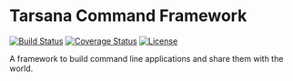 # Tarsana Command Framework

[![Build Status](https://travis-ci.org/tarsana/framework.svg?branch=master)](https://travis-ci.org/tarsana/framework)
[![Coverage Status](https://coveralls.io/repos/github/tarsana/framework/badge.svg?branch=master)](https://coveralls.io/github/tarsana/framework?branch=master)
[![License](https://poser.pugx.org/laravel/framework/license.svg)](http://opensource.org/licenses/MIT)

A framework to build command line applications and share them with the world.

